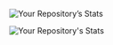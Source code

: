 ![Your Repository’s Stats](https://github-readme-stats.vercel.app/api?username=dnth&show_icons=true)

![Your Repository's Stats](https://github-readme-stats.vercel.app/api/top-langs/?username=dnth&theme=blue-green)
